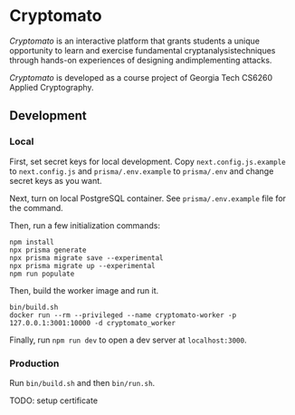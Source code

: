 # Cryptomato

_Cryptomato_ is an interactive platform that grants students a unique opportunity
to learn and exercise fundamental cryptanalysistechniques through hands-on experiences
of designing andimplementing attacks.

_Cryptomato_ is developed as a course project of Georgia Tech CS6260 Applied Cryptography.

## Development

### Local

First, set secret keys for local development.
Copy `next.config.js.example` to `next.config.js` and `prisma/.env.example` to `prisma/.env`
and change secret keys as you want.

Next, turn on local PostgreSQL container.
See `prisma/.env.example` file for the command.

Then, run a few initialization commands:

```shell
npm install
npx prisma generate
npx prisma migrate save --experimental
npx prisma migrate up --experimental
npm run populate
```

Then, build the worker image and run it.

```shell
bin/build.sh
docker run --rm --privileged --name cryptomato-worker -p 127.0.0.1:3001:10000 -d cryptomato_worker
```

Finally, run `npm run dev` to open a dev server at `localhost:3000`.

### Production

Run `bin/build.sh` and then `bin/run.sh`.

TODO: setup certificate
